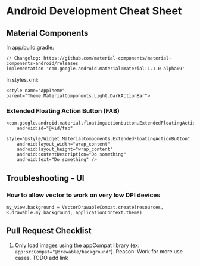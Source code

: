 # Android Development Cheat Sheet




## Material Components

In app/build.gradle:

    // Changelog: https://github.com/material-components/material-components-android/releases
    implementation 'com.google.android.material:material:1.1.0-alpha09'

In styles.xml:

    <style name="AppTheme" parent="Theme.MaterialComponents.Light.DarkActionBar">

### Extended Floating Action Button (FAB)

    <com.google.android.material.floatingactionbutton.ExtendedFloatingActionButton
        android:id="@+id/fab"
        style="@style/Widget.MaterialComponents.ExtendedFloatingActionButton"
        android:layout_width="wrap_content"
        android:layout_height="wrap_content"
        android:contentDescription="Do something"
        android:text="Do something" />



## Troubleshooting - UI

### How to allow vector to work on very low DPI devices

    my_view.background = VectorDrawableCompat.create(resources, R.drawable.my_background, applicationContext.theme)



## Pull Request Checklist
1. Only load images using the appCompat library (ex: `app:srcCompat="@drawable/background"`). Reason: Work for more use cases. TODO add link


